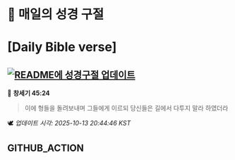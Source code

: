 # 🙏 매일의 성경 구절
# [Daily Bible verse]
## [![README에 성경구절 업데이트](https://github.com/DONGSUKA/first_test/actions/workflows/update-readme-bible.yml/badge.svg)](https://github.com/DONGSUKA/first_test/actions/workflows/update-readme-bible.yml)
<!-- START_BIBLE_VERSE -->
📖 **창세기 45:24**
> 이에 형들을 돌려보내며 그들에게 이르되 당신들은 길에서 다투지 말라 하였더라

🕊️ _업데이트 시각: 2025-10-13 20:44:46 KST_
  <!-- END_BIBLE_VERSE -->
## GITHUB_ACTION
